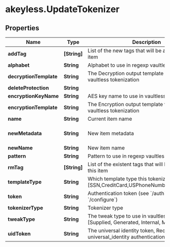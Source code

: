 # akeyless.UpdateTokenizer

## Properties

Name | Type | Description | Notes
------------ | ------------- | ------------- | -------------
**addTag** | **[String]** | List of the new tags that will be attached to this item | [optional] 
**alphabet** | **String** | Alphabet to use in regexp vaultless tokenization | [optional] 
**decryptionTemplate** | **String** | The Decryption output template to use in regexp vaultless tokenization | [optional] 
**deleteProtection** | **String** |  | [optional] 
**encryptionKeyName** | **String** | AES key name to use in vaultless tokenization | [optional] 
**encryptionTemplate** | **String** | The Encryption output template to use in regexp vaultless tokenization | [optional] 
**name** | **String** | Current item name | 
**newMetadata** | **String** | New item metadata | [optional] [default to &#39;default_metadata&#39;]
**newName** | **String** | New item name | [optional] 
**pattern** | **String** | Pattern to use in regexp vaultless tokenization | [optional] 
**rmTag** | **[String]** | List of the existent tags that will be removed from this item | [optional] 
**templateType** | **String** | Which template type this tokenizer is used for [SSN,CreditCard,USPhoneNumber,Email,Regexp] | 
**token** | **String** | Authentication token (see &#x60;/auth&#x60; and &#x60;/configure&#x60;) | [optional] 
**tokenizerType** | **String** | Tokenizer type | 
**tweakType** | **String** | The tweak type to use in vaultless tokenization [Supplied, Generated, Internal, Masking] | [optional] 
**uidToken** | **String** | The universal identity token, Required only for universal_identity authentication | [optional] 


